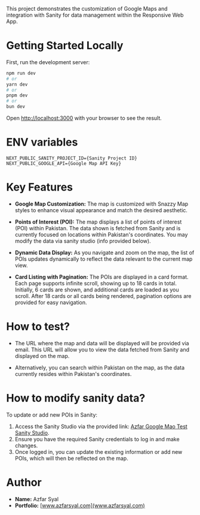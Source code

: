 This project demonstrates the customization of Google Maps and integration with Sanity for data management within the Responsive Web App.

# Getting Started Locally

First, run the development server:

```bash
npm run dev
# or
yarn dev
# or
pnpm dev
# or
bun dev
```

Open [http://localhost:3000](http://localhost:3000) with your browser to see the result.

# ENV variables

```
NEXT_PUBLIC_SANITY_PROJECT_ID={Sanity Project ID}
NEXT_PUBLIC_GOOGLE_API={Google Map API Key}
```

# Key Features

- **Google Map Customization:** The map is customized with Snazzy Map styles to enhance visual appearance and match the desired aesthetic.

- **Points of Interest (POI):** The map displays a list of points of interest (POI) within Pakistan. The data shown is fetched from Sanity and is currently focused on locations within Pakistan's coordinates. You may modify the data via sanity studio (info provided below).

- **Dynamic Data Display:** As you navigate and zoom on the map, the list of POIs updates dynamically to reflect the data relevant to the current map view.

- **Card Listing with Pagination:** The POIs are displayed in a card format. Each page supports infinite scroll, showing up to 18 cards in total. Initially, 6 cards are shown, and additional cards are loaded as you scroll. After 18 cards or all cards being rendered, pagination options are provided for easy navigation.

# How to test?

- The URL where the map and data will be displayed will be provided via email. This URL will allow you to view the data fetched from Sanity and displayed on the map.

- Alternatively, you can search within Pakistan on the map, as the data currently resides within Pakistan's coordinates.

# How to modify sanity data?

To update or add new POIs in Sanity:

1. Access the Sanity Studio via the provided link: [Azfar Google Mao Test Sanity Studio](https://google-map-sanity-studio.vercel.app/).
2. Ensure you have the required Sanity credentials to log in and make changes.
3. Once logged in, you can update the existing information or add new POIs, which will then be reflected on the map.

# Author

- **Name:** Azfar Syal
- **Portfolio:** [www.azfarsyal.com](www.azfarsyal.com)
